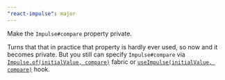 ```yaml
---
"react-impulse": major
---
```


Make the `Impulse#compare` property private.

Turns that that in practice that property is hardly ever used, so now and it becomes private.
But you still can specify `Impulse#compare` via [`Impulse.of(initialValue, compare)`](./README.md#impulseof) fabric or [`useImpulse(initialValue, compare)`](./README.md#useimpulse) hook.
